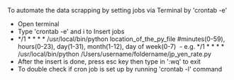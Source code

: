To automate the data scrapping by setting jobs via Terminal by 'crontab -e'
- Open terminal
- Type 'crontab -e' and i to Insert jobs
- */1 * * * * /usr/local/bin/python location_of_the_py_file #minutes(0-59), hours(0-23), day(1-31), month(1-12), day of week(0-7)
  - e.g. */1 * * * * /usr/local/bin/python /Users/username/foldername/jp_yen_rate.py
- After the insert is done, press esc key then type in ':wq' to exit
- To double check if cron job is set up by running 'crontab -l' command
